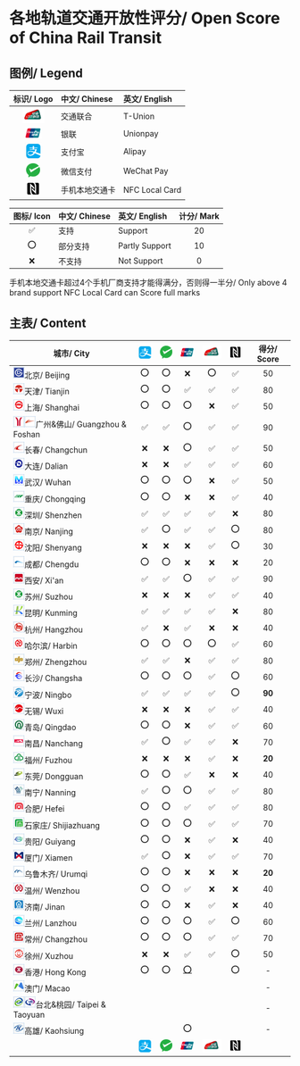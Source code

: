 # 各地轨道交通开放性评分/ Open Score of China Rail Transit

## 图例/ Legend

| 标识/ Logo | 中文/ Chinese | 英文/ English |
| :-: | :- | :- |
| <img src="/images/T-Union.png" width="40" hegiht="40" alt="T-Union"/> | 交通联合 | T-Union |
| <img src="/images/China Unionpay.png" width="30" hegiht="30" alt="Unionpay"/> | 银联 | Unionpay |
| <img src="/images/Alipay.png" width="30" hegiht="30" alt="Alipay"/> | 支付宝 | Alipay |
| <img src="/images/WeChat Pay.png" width="25" hegiht="25" alt="WeChat Pay"/> | 微信支付 | WeChat Pay |
| <img src="/images/NFC.png" width="25" hegiht="25" alt="NFC Local Card"/> | 手机本地交通卡 | NFC Local Card |

| 图标/ Icon | 中文/ Chinese | 英文/ English | 计分/ Mark |
| :-: | :- | :- | :-: |
| ✅ | 支持 | Support | 20 |
| ⭕ | 部分支持 | Partly Support | 10 |
| ❌ | 不支持 | Not Support | 0 |

手机本地交通卡超过4个手机厂商支持才能得满分，否则得一半分/ Only above 4 brand support NFC Local Card can Score full marks

## 主表/ Content

| 城市/ City | <img src="/images/Alipay.png" width="30" hegiht="30" alt="Alipay"/> | <img src="/images/WeChat Pay.png" width="25" hegiht="25" alt="WeChat Pay"/> | <img src="/images/China Unionpay.png" width="30" hegiht="30" alt="Unionpay"/> | <img src="/images/T-Union.png" width="40" hegiht="40" alt="T-Union"/> | <img src="/images/NFC.png" width="25" hegiht="25" alt="NFC Local Card"/> | 得分/ Score |
| --------- | :------------: | :--------------: | :-----------: | :------------: | :-----------: | :--------: |
| <img src="/images/city/bj.gif" width="20" hegiht="20"/>北京/ Beijing | ⭕ | ⭕ | ❌ | ⭕ | ✅ | 50 |
| <img src="/images/city/tj.gif" width="20" hegiht="20"/>天津/ Tianjin | ⭕ | ⭕ | ✅ | ✅ | ✅ | 80 |
| <img src="/images/city/sh.gif" width="20" hegiht="20"/>上海/ Shanghai | ⭕ | ⭕ | ⭕ | ❌ | ✅ | 50 |
| <img src="/images/city/gz.gif" width="20" hegiht="20"/><img src="/images/city/fs.gif" width="20" hegiht="20"/>广州&佛山/ Guangzhou & Foshan | ✅ | ✅ | ⭕ | ✅ | ✅ | 90 |
| <img src="/images/city/cc.gif" width="20" hegiht="20"/>长春/ Changchun | ❌ | ❌ | ⭕ | ✅ | ✅ | 50 |
| <img src="/images/city/dl.gif" width="20" hegiht="20"/>大连/ Dalian | ❌ | ❌ | ✅ | ✅ | ✅ | 60 |
| <img src="/images/city/wh.gif" width="20" hegiht="20"/>武汉/ Wuhan | ⭕ | ⭕ | ⭕ | ❌ | ✅ | 50 |
| <img src="/images/city/cq.gif" width="20" hegiht="20"/>重庆/ Chongqing | ⭕ | ⭕ | ❌ | ❌ | ✅ | 40 |
| <img src="/images/city/sz.gif" width="20" hegiht="20"/>深圳/ Shenzhen | ✅ | ✅ | ✅ | ✅ | ❌ | 80 | 
| <img src="/images/city/nj.gif" width="20" hegiht="20"/>南京/ Nanjing | ✅ | ⭕ | ✅ | ✅ | ⭕ | 80 |
| <img src="/images/city/sy.gif" width="20" hegiht="20"/>沈阳/ Shenyang | ❌ | ❌ | ❌ | ✅ | ⭕ | 30 |
| <img src="/images/city/cd.gif" width="20" hegiht="20"/>成都/ Chengdu | ⭕ | ⭕ | ❌ | ❌ | ❌ | 20 |
| <img src="/images/city/xa.gif" width="20" hegiht="20"/>西安/ Xi'an | ✅ | ✅ | ⭕ | ✅ | ✅ | 90 |
| <img src="/images/city/sz.gif" width="20" hegiht="20"/>苏州/ Suzhou | ❌ | ❌ | ❌ | ✅ | ✅ | 40 |
| <img src="/images/city/km.gif" width="20" hegiht="20"/>昆明/ Kunming | ✅ | ✅ | ✅ | ✅ | ❌ | 80 |
| <img src="/images/city/hz.gif" width="20" hegiht="20"/>杭州/ Hangzhou | ✅ | ❌ | ✅ | ❌ | ❌ | 40 |
| <img src="/images/city/hrb.gif" width="20" hegiht="20"/>哈尔滨/ Harbin | ⭕ | ⭕ | ⭕ | ⭕ | ✅ | 60 | 
| <img src="/images/city/zz.gif" width="20" hegiht="20"/>郑州/ Zhengzhou | ✅ | ✅ | ❌ | ✅ | ✅ | 80 |
| <img src="/images/city/cs.gif" width="20" hegiht="20"/>长沙/ Changsha | ⭕ | ⭕ | ⭕ | ✅ | ⭕ | 60 |
| <img src="/images/city/nb.gif" width="20" hegiht="20"/>宁波/ Ningbo | ✅ | ✅ | ✅ | ✅ | ⭕ | **90** |
| <img src="/images/city/wx.gif" width="20" hegiht="20"/>无锡/ Wuxi | ❌ | ❌ | ❌ | ✅ | ✅ | 40 |
| <img src="/images/city/qd.gif" width="20" hegiht="20"/>青岛/ Qingdao | ⭕ | ⭕ | ❌ | ✅ | ✅ | 60 |
| <img src="/images/city/nc.gif" width="20" hegiht="20"/>南昌/ Nanchang | ✅ | ⭕ | ✅ | ✅ | ❌ | 70 |
| <img src="/images/city/fz.gif" width="20" hegiht="20"/>福州/ Fuzhou | ❌ | ❌ | ❌ | ✅ | ❌ | **20** |
| <img src="/images/city/dg.gif" width="20" hegiht="20"/>东莞/ Dongguan | ⭕ | ⭕ | ✅ | ❌ | ❌ | 40 |
| <img src="/images/city/nn.gif" width="20" hegiht="20"/>南宁/ Nanning | ✅ | ⭕ | ⭕ | ✅ | ✅ | 80 | 
| <img src="/images/city/hf.gif" width="20" hegiht="20"/>合肥/ Hefei | ⭕ | ⭕ | ✅ | ✅ | ✅ | 80 |
| <img src="/images/city/sjz.gif" width="20" hegiht="20"/>石家庄/ Shijiazhuang | ⭕ | ⭕ | ⭕ | ✅ | ✅ | 70 |
| <img src="/images/city/gy.gif" width="20" hegiht="20"/>贵阳/ Guiyang | ⭕ | ⭕ | ❌ | ✅ | ❌ | 40 |
| <img src="/images/city/xm.gif" width="20" hegiht="20"/>厦门/ Xiamen | ✅ | ⭕ | ❌ | ✅ | ✅ | 70 |
| <img src="/images/city/wlmq.gif" width="20" hegiht="20"/>乌鲁木齐/ Urumqi | ⭕ | ⭕ | ❌ | ❌ | ❌ | **20** |
| <img src="/images/city/wz.gif" width="20" hegiht="20"/>温州/ Wenzhou | ⭕ | ⭕ | ✅ | ❌ | ❌ | 40 | 
| <img src="/images/city/jn.gif" width="20" hegiht="20"/>济南/ Jinan | ⭕ | ⭕ | ❌ | ✅ | ❌ | 40 |
| <img src="/images/city/lz.gif" width="20" hegiht="20"/>兰州/ Lanzhou | ⭕ | ⭕ | ⭕ | ✅ | ⭕ | 60 |
| <img src="/images/city/cz.gif" width="20" hegiht="20"/>常州/ Changzhou | ⭕ | ⭕ | ⭕ | ✅ | ✅ | 70 |
| <img src="/images/city/xz.gif" width="20" hegiht="20"/>徐州/ Xuzhou | ❌ | ❌ | ✅ | ✅ | ⭕ | 50 |
| <img src="/images/city/hk.gif" width="20" hegiht="20"/>香港/ Hong Kong | ⭕ | ⭕ | [⭕](https://www.unionpayintl.com/cn/mediaCenter/newsCenter/companyNews/4733.shtml) | | ⭕ | - |
| <img src="/images/city/mo.gif" width="20" hegiht="20"/>澳门/ Macao | | | | | | - |
| <img src="/images/city/tp.gif" width="20" hegiht="20"/><img src="/images/city/ty.gif" width="20" hegiht="20"/>台北&桃园/ Taipei & Taoyuan | | | | | | - |
| <img src="/images/city/kh.gif" width="20" hegiht="20"/>高雄/ Kaohsiung | | | ⭕ | | | - |
| | <img src="/images/Alipay.png" width="30" hegiht="30" alt="Alipay"/> | <img src="/images/WeChat Pay.png" width="25" hegiht="25" alt="WeChat Pay"/> | <img src="/images/China Unionpay.png" width="30" hegiht="30" alt="Unionpay"/> | <img src="/images/T-Union.png" width="40" hegiht="40" alt="T-Union"/> | <img src="/images/NFC.png" width="25" hegiht="25" alt="NFC Local Card"/> | |
